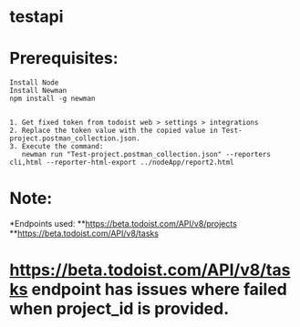 # **testapi**

# **Prerequisites:**

    Install Node
    Install Newman
    npm install -g newman


	1. Get fixed token from todoist web > settings > integrations
	2. Replace the token value with the copied value in Test-project.postman_collection.json.
	3. Execute the command:
	   newman run "Test-project.postman_collection.json" --reporters cli,html --reporter-html-export ../nodeApp/report2.html
	   

# **Note:**
*Endpoints used:
**https://beta.todoist.com/API/v8/projects
**https://beta.todoist.com/API/v8/tasks


# https://beta.todoist.com/API/v8/tasks endpoint has issues where failed when project_id is provided.